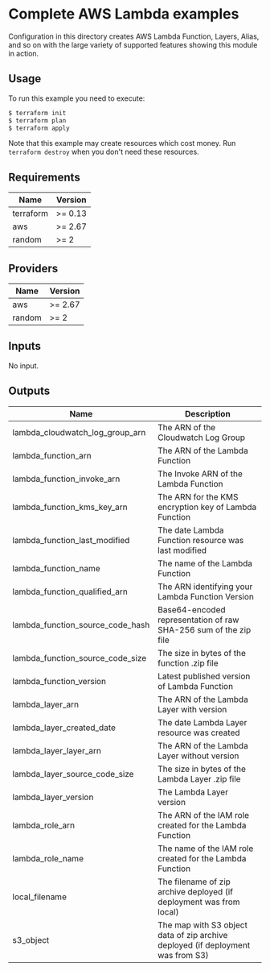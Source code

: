 # Complete AWS Lambda examples

Configuration in this directory creates AWS Lambda Function, Layers, Alias, and so on with the large variety of supported features showing this module in action.


## Usage

To run this example you need to execute:

```bash
$ terraform init
$ terraform plan
$ terraform apply
```

Note that this example may create resources which cost money. Run `terraform destroy` when you don't need these resources.

<!-- BEGINNING OF PRE-COMMIT-TERRAFORM DOCS HOOK -->
## Requirements

| Name | Version |
|------|---------|
| terraform | >= 0.13 |
| aws | >= 2.67 |
| random | >= 2 |

## Providers

| Name | Version |
|------|---------|
| aws | >= 2.67 |
| random | >= 2 |

## Inputs

No input.

## Outputs

| Name | Description |
|------|-------------|
| lambda\_cloudwatch\_log\_group\_arn | The ARN of the Cloudwatch Log Group |
| lambda\_function\_arn | The ARN of the Lambda Function |
| lambda\_function\_invoke\_arn | The Invoke ARN of the Lambda Function |
| lambda\_function\_kms\_key\_arn | The ARN for the KMS encryption key of Lambda Function |
| lambda\_function\_last\_modified | The date Lambda Function resource was last modified |
| lambda\_function\_name | The name of the Lambda Function |
| lambda\_function\_qualified\_arn | The ARN identifying your Lambda Function Version |
| lambda\_function\_source\_code\_hash | Base64-encoded representation of raw SHA-256 sum of the zip file |
| lambda\_function\_source\_code\_size | The size in bytes of the function .zip file |
| lambda\_function\_version | Latest published version of Lambda Function |
| lambda\_layer\_arn | The ARN of the Lambda Layer with version |
| lambda\_layer\_created\_date | The date Lambda Layer resource was created |
| lambda\_layer\_layer\_arn | The ARN of the Lambda Layer without version |
| lambda\_layer\_source\_code\_size | The size in bytes of the Lambda Layer .zip file |
| lambda\_layer\_version | The Lambda Layer version |
| lambda\_role\_arn | The ARN of the IAM role created for the Lambda Function |
| lambda\_role\_name | The name of the IAM role created for the Lambda Function |
| local\_filename | The filename of zip archive deployed (if deployment was from local) |
| s3\_object | The map with S3 object data of zip archive deployed (if deployment was from S3) |

<!-- END OF PRE-COMMIT-TERRAFORM DOCS HOOK -->
